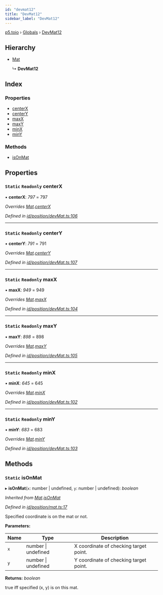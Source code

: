 ```yaml
---
id: "devmat12"
title: "DevMat12"
sidebar_label: "DevMat12"
---
```


[p5.toio](../index.md) › [Globals](../globals.md) › [DevMat12](devmat12.md)

## Hierarchy

* [Mat](mat.md)

  ↳ **DevMat12**

## Index

### Properties

* [centerX](devmat12.md#static-readonly-centerx)
* [centerY](devmat12.md#static-readonly-centery)
* [maxX](devmat12.md#static-readonly-maxx)
* [maxY](devmat12.md#static-readonly-maxy)
* [minX](devmat12.md#static-readonly-minx)
* [minY](devmat12.md#static-readonly-miny)

### Methods

* [isOnMat](devmat12.md#static-isonmat)

## Properties

### `Static` `Readonly` centerX

▪ **centerX**: *797* = 797

*Overrides [Mat](mat.md).[centerX](mat.md#static-protected-centerx)*

*Defined in [id/position/devMat.ts:106](https://github.com/tetunori/p5.toio/blob/f95e57b/src/id/position/devMat.ts#L106)*

___

### `Static` `Readonly` centerY

▪ **centerY**: *791* = 791

*Overrides [Mat](mat.md).[centerY](mat.md#static-protected-centery)*

*Defined in [id/position/devMat.ts:107](https://github.com/tetunori/p5.toio/blob/f95e57b/src/id/position/devMat.ts#L107)*

___

### `Static` `Readonly` maxX

▪ **maxX**: *949* = 949

*Overrides [Mat](mat.md).[maxX](mat.md#static-protected-maxx)*

*Defined in [id/position/devMat.ts:104](https://github.com/tetunori/p5.toio/blob/f95e57b/src/id/position/devMat.ts#L104)*

___

### `Static` `Readonly` maxY

▪ **maxY**: *898* = 898

*Overrides [Mat](mat.md).[maxY](mat.md#static-protected-maxy)*

*Defined in [id/position/devMat.ts:105](https://github.com/tetunori/p5.toio/blob/f95e57b/src/id/position/devMat.ts#L105)*

___

### `Static` `Readonly` minX

▪ **minX**: *645* = 645

*Overrides [Mat](mat.md).[minX](mat.md#static-protected-minx)*

*Defined in [id/position/devMat.ts:102](https://github.com/tetunori/p5.toio/blob/f95e57b/src/id/position/devMat.ts#L102)*

___

### `Static` `Readonly` minY

▪ **minY**: *683* = 683

*Overrides [Mat](mat.md).[minY](mat.md#static-protected-miny)*

*Defined in [id/position/devMat.ts:103](https://github.com/tetunori/p5.toio/blob/f95e57b/src/id/position/devMat.ts#L103)*

## Methods

### `Static` isOnMat

▸ **isOnMat**(`x`: number | undefined, `y`: number | undefined): *boolean*

*Inherited from [Mat](mat.md).[isOnMat](mat.md#static-isonmat)*

*Defined in [id/position/mat.ts:17](https://github.com/tetunori/p5.toio/blob/f95e57b/src/id/position/mat.ts#L17)*

Specified coordinate is on the mat or not.

**Parameters:**

Name | Type | Description |
------ | ------ | ------ |
`x` | number &#124; undefined | X coordinate of checking target point. |
`y` | number &#124; undefined | Y coordinate of checking target point.  |

**Returns:** *boolean*

true iff specified (x, y) is on this mat.
